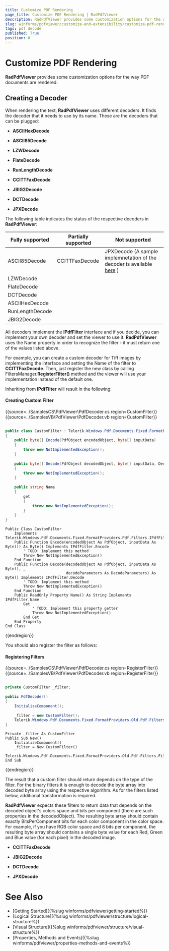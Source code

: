 ```yaml
---
title: Customize PDF Rendering
page_title: Customize PDF Rendering | RadPdfViewer
description: RadPdfViewer provides some customization options for the way PDF documents are rendered.
slug: winforms/pdfviewer/customize-and-extensibility/customize-pdf-rendering
tags: pdf decode
published: True
position: 0
---
```


# Customize PDF Rendering
__RadPdfViewer__ provides some customization options for the way PDF documents are rendered.

## Creating a Decoder

When rendering the text, __RadPdfViewer__ uses different decoders. It finds the decoder that it needs to use by its name. These are the decoders that can be plugged:

* __ASCIIHexDecode__

* __ASCII85Decode__

* __LZWDecode__

* __FlateDecode__

* __RunLengthDecode__

* __CCITTFaxDecode__

* __JBIG2Decode__

* __DCTDecode__

* __JPXDecode__

The following table indicates the status of the respective decoders in __RadPdfViewer__:

|Fully supported|Partially supported|Not supported|
|----|----|----|
|ASCII85Decode|CCITTFaxDecode| JPXDecode (A sample implemnetation of the decoder is available [here](http://www.telerik.com/support/kb/winforms/pdf-viewer/details/use-a-custom-jpxdecode-filter-with-radpdfviewer) )|
|LZWDecode|||
|FlateDecode|||
|DCTDecode|||
|ASCIIHexDecode|||
|RunLengthDecode|||
|JBIG2Decode|||

All decoders implement the __IPdfFilter__ interface and if you decide, you can implement your own decoder and set the viewer to use it. __RadPdfViewer__ uses the Name property in order to recognize the filter - it must return one of the values listed above.

For example, you can create a custom decoder for Tiff images by implementing the interface and setting the Name of the filter to __CCITTFaxDecode__. Then, just register the new class by calling FiltersManager.__RegisterFilter()__ method and the viewer will use your implementation instead of the default one.

Inheriting from __IPdfFilter__ will result in the following:

#### Creating Custom Filter

{{source=..\SamplesCS\PdfViewer\PdfDecoder.cs region=CustomFilter}} 
{{source=..\SamplesVB\PdfViewer\PdfDecoder.vb region=CustomFilter}} 

````C#
        
public class CustomFilter : Telerik.Windows.Pdf.Documents.Fixed.FormatProviders.Pdf.Filters.IPdfFilter
{
    public byte[] Encode(PdfObject encodedObject, byte[] inputData)
    {
        throw new NotImplementedException();
    }
    
    public byte[] Decode(PdfObject decodedObject, byte[] inputData, DecodeParameters decodeParameters)
    {
        throw new NotImplementedException();
    }
    
    public string Name
    {
        get
        {
            throw new NotImplementedException();
        }
    }
}

````
````VB.NET
Public Class CustomFilter
    Implements Telerik.Windows.Pdf.Documents.Fixed.FormatProviders.Pdf.Filters.IPdfFilter
    Public Function Encode(encodedObject As PdfObject, inputData As Byte()) As Byte() Implements IPdfFilter.Encode
        ' TODO: Implement this method
        Throw New NotImplementedException()
    End Function
    Public Function Decode(decodedObject As PdfObject, inputData As Byte(), _
                           decodeParameters As DecodeParameters) As Byte() Implements IPdfFilter.Decode
        ' TODO: Implement this method
        Throw New NotImplementedException()
    End Function
    Public ReadOnly Property Name() As String Implements IPdfFilter.Name
        Get
            ' TODO: Implement this property getter
            Throw New NotImplementedException()
        End Get
    End Property
End Class

````

{{endregion}}

You should also register the filter as follows:

#### Registering Filters

{{source=..\SamplesCS\PdfViewer\PdfDecoder.cs region=RegisterFilter}} 
{{source=..\SamplesVB\PdfViewer\PdfDecoder.vb region=RegisterFilter}} 

````C#
        
private CustomFilter _filter;
        
public PdfDecoder()
{
    InitializeComponent();
    
    _filter = new CustomFilter();
    Telerik.Windows.Pdf.Documents.Fixed.FormatProviders.Old.Pdf.Filters.FiltersManager.RegisterFilter(_filter);
}

````
````VB.NET
Private _filter As CustomFilter
Public Sub New()
    InitializeComponent()
    _filter = New CustomFilter()
    Telerik.Windows.Pdf.Documents.Fixed.FormatProviders.Old.Pdf.Filters.FiltersManager.RegisterFilter(_filter)
End Sub

````

{{endregion}}

The result that a custom filter should return depends on the type of the filter. For the binary filters it is enough to decode the byte array into decoded byte array using the respective algorithm. As for the filters listed below, additional transformation is required.

__RadPdfViewer__ expects these filters to return data that depends on the decoded object's colors space and bits per component (there are such properties in the decodedObject). The resulting byte array should contain exactly BitsPerComponent bits for each color component in the color space. For example, if you have RGB color space and 8 bits per component, the resulting byte array should contains a single byte value for each Red, Green and Blue value (for each pixel) in the decoded image.

* __CCITTFaxDecode__

* __JBIG2Decode__

* __DCTDecode__

* __JPXDecode__

# See Also

* [Getting Started]({%slug winforms/pdfviewer/getting-started%})
* [Logical Structure]({%slug winforms/pdfviewer/structure/logical-structure%})
* [Visual Structure]({%slug winforms/pdfviewer/structure/visual-structure%})
* [Properties, Methods and Events]({%slug winforms/pdfviewer/properties-methods-and-events%})